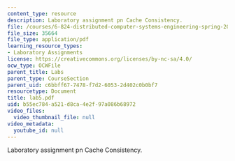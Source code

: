 ```yaml
---
content_type: resource
description: Laboratory assignment pn Cache Consistency.
file: /courses/6-824-distributed-computer-systems-engineering-spring-2006/b55ec784a521d8ca4e2f97a086b68972_lab5.pdf
file_size: 35664
file_type: application/pdf
learning_resource_types:
- Laboratory Assignments
license: https://creativecommons.org/licenses/by-nc-sa/4.0/
ocw_type: OCWFile
parent_title: Labs
parent_type: CourseSection
parent_uid: c6bbff67-7478-f7d2-6053-2d402c0b0bf7
resourcetype: Document
title: lab5.pdf
uid: b55ec784-a521-d8ca-4e2f-97a086b68972
video_files:
  video_thumbnail_file: null
video_metadata:
  youtube_id: null
---
```

Laboratory assignment pn Cache Consistency.